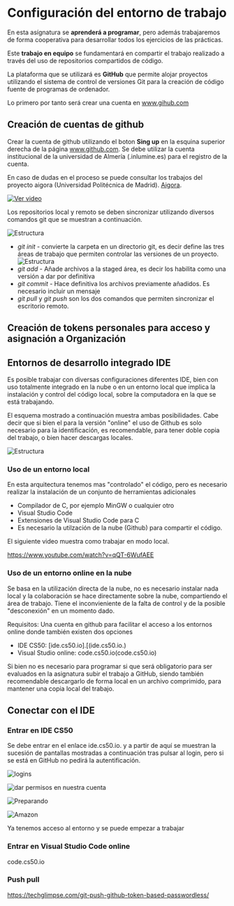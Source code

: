 # Configuración del entorno de trabajo

En esta asígnatura se **aprenderá a programar**, pero además trabajaremos de forma cooperativa para desarrollar todos los ejercicios de las prácticas.

Este **trabajo en equipo** se fundamentará en compartir el trabajo realizado a través del uso de repositorios compartidos de código.

La plataforma que se utilizará es **GitHub** que permite alojar proyectos utilizando el sistema de control de versiones Git para la creación de código fuente de programas de ordenador.

Lo primero por tanto será crear una cuenta en www.gihub.com


## Creación de cuentas de github

Crear la cuenta de github utilizando el boton **Sing up** en la esquina superior derecha de la página www.github.com. Se debe utilizar la cuenta institucional de la universidad de Almería (.inlumine.es) para el registro de la cuenta.

En caso de dudas en el proceso se puede consultar los trabajos del proyecto aigora (Universidad Politécnica de Madrid). [Aigora](https://github.com/MaterialesProgramacion/punto_inicio).

[![Ver video](Inicio/cuenta.png)](https://www.youtube.com/watch?v=n83rlKcZrss)


Los repositorios local y remoto se deben sincronizar utilizando diversos comandos git que se muestran a continuación.

![Estructura](Inicio/git.png)

- *git init* - convierte la carpeta en un directorio git, es decir define las tres áreas de trabajo que permiten controlar las versiones de un proyecto. 
    ![Estructura](Inicio/work.png) 
- *git add* - Añade archivos a la staged área, es decir los habilita como una versión a dar por definitiva
- *git commit* - Hace definitiva los archivos previamente añadidos. Es necesario incluir un mensaje 
- *git pull*  y  *git push* son los dos comandos que permiten sincronizar el escritorio remoto.


## Creación de tokens personales para acceso y asignación a Organización


## Entornos de desarrollo integrado IDE

Es posible trabajar con diversas configuraciones diferentes IDE, bien con uso totalmente integrado en la nube o en un entorno local que implica la instalación y control del código local, sobre la computadora en la que se está trabajando.

El esquema mostrado a continuación muestra ambas posibilidades. Cabe decir que si bien el para la versión "online" el uso de Github es solo necesario para la identificación, es recomendable, para tener doble copia del trabajo, o bien hacer descargas locales.


![Estructura](Inicio/arquitectura.png)


### Uso de un entorno local

En esta arquitectura tenemos mas "controlado" el código, pero es necesario realizar la instalación de un conjunto de herramientas adicionales

- Compilador de C, por ejemplo MinGW o cualquier otro
- Visual Studio Code
- Extensiones de Visual Studio Code para C
- Es necesario la utilzación de la nube (Github) para compartir el código.

El siguiente video muestra como trabajar en modo local.

https://www.youtube.com/watch?v=qQT-6WufAEE


### Uso de un entorno online en la nube

Se basa en la utilización directa de la nube, no es necesario instalar nada local y la colaboración se hace directamente sobre la nube, compartiendo el área de trabajo. Tiene el inconvieniente de la falta de control y de la posible "desconexión" en un momento dado.

Requisitos: Una cuenta en github para facilitar el acceso a los entornos online donde también existen dos opciones

- IDE CS50: [ide.cs50.io].[(ide.cs50.io.)
- Visual Studio online: code.cs50.io(code.cs50.io)

Si bien no es necesario para programar si que será obligatorio para ser evaluados en la asignatura subir el trabajo a GitHub, siendo también recomendable descargarlo de forma local en un archivo comprimido, para mantener una copia local del trabajo. 



## Conectar con el IDE

### Entrar en IDE CS50 

 Se debe entrar en el enlace ide.cs50.io. y a partir de aquí se muestran la sucesión de pantallas mostradas a continuación tras pulsar al login, pero si se está en GitHub no pedirá la autentificación.

![logins](Inicio/login.png)


![dar permisos en nuestra cuenta](Inicio/conexgithub.png)


![Preparando](Inicio/preparing.png)

![Amazon](Inicio/nube.png)


Ya tenemos acceso al entorno y se puede empezar a trabajar 


### Entrar en Visual Studio Code online

code.cs50.io





### Push pull

https://techglimpse.com/git-push-github-token-based-passwordless/

